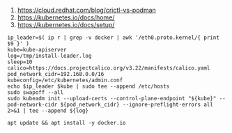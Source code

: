 1. https://cloud.redhat.com/blog/crictl-vs-podman
2. https://kubernetes.io/docs/home/
3. https://kubernetes.io/docs/setup/
```
ip_leader=$( ip r | grep -v docker | awk '/eth0.proto.kernel/{ print $9 }' )
kube=kube-apiserver
log=/tmp/install-leader.log
sleep=10
calico=https://docs.projectcalico.org/v3.22/manifests/calico.yaml
pod_network_cidr=192.168.0.0/16
kubeconfig=/etc/kubernetes/admin.conf
echo $ip_leader $kube | sudo tee --append /etc/hosts
sudo swapoff --all
sudo kubeadm init --upload-certs --control-plane-endpoint "${kube}" --pod-network-cidr ${pod_network_cidr} --ignore-preflight-errors all 2>&1 | tee --append ${log}

```

```
apt update && apt install -y docker.io
```


